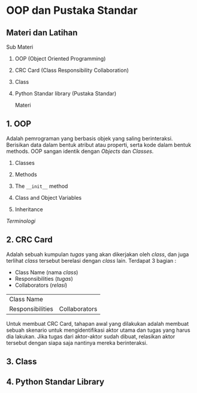 # OOP dan Pustaka Standar
## Materi dan Latihan
Sub Materi
1. OOP (Object Oriented Programming)
2. CRC Card (Class Responsibility Collaboration)
3. Class
4. Python Standar library (Pustaka Standar)

    Materi    
## 1. OOP
Adalah pemrograman yang berbasis objek yang saling berinteraksi. Berisikan data dalam bentuk atribut atau properti, serta kode dalam bentuk methods.
OOP sangan identik dengan _Objects_ dan _Classes_.

  1. Classes
  
  2. Methods
  3. The `__init__` method
  4. Class and Object Variables
  5. Inheritance
  
_Terminologi_
## 2. CRC Card
Adalah sebuah kumpulan _tugas_ yang akan dikerjakan oleh _class_, dan juga terlihat _class_ tersebut berelasi dengan _class_ lain.
Terdapat 3 bagian :
  - Class Name (nama _class_)
  - Responsibilities (_tugas_)
  - Collaborators (_relasi_)
  
<table>
  <tr>
    <td colspan="2">Class Name</td>
  </tr>
  <tr>
    <td>Responsibilities</td>
    <td>Collaborators</td>
  </tr>
</table>

Untuk membuat CRC Card, tahapan awal yang dilakukan adalah membuat sebuah skenario untuk mengidentifikasi aktor utama dan tugas yang harus
dia lakukan. Jika tugas dari aktor-aktor sudah dibuat, relasikan aktor tersebut dengan siapa saja nantinya mereka berinteraksi.

## 3. Class

## 4. Python Standar Library

